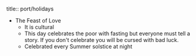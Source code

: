 title:: port/holidays

- The Feast of Love
	- It is cultural
	- This day celebrates the poor with fasting but everyone must tell a story. If you don't celebrate you will be cursed with bad luck.
	- Celebrated every Summer solstice at night